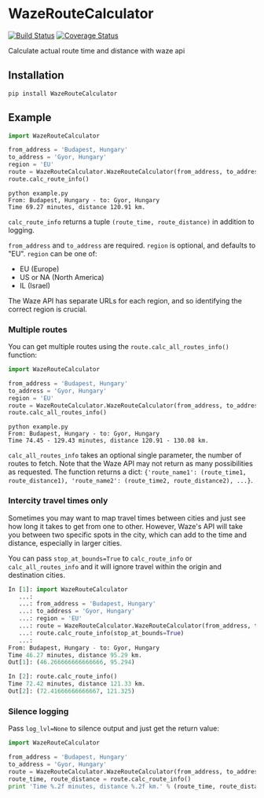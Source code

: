 # WazeRouteCalculator

[![Build Status](https://travis-ci.org/kovacsbalu/WazeRouteCalculator.svg?branch=master)](https://travis-ci.org/kovacsbalu/WazeRouteCalculator)
[![Coverage Status](https://coveralls.io/repos/github/kovacsbalu/WazeRouteCalculator/badge.svg?branch=master)](https://coveralls.io/github/kovacsbalu/WazeRouteCalculator?branch=master)

Calculate actual route time and distance with waze api

## Installation

```
pip install WazeRouteCalculator
```
## Example

```python
import WazeRouteCalculator

from_address = 'Budapest, Hungary'
to_address = 'Gyor, Hungary'
region = 'EU'
route = WazeRouteCalculator.WazeRouteCalculator(from_address, to_address, region)
route.calc_route_info()
```

```
python example.py
From: Budapest, Hungary - to: Gyor, Hungary
Time 69.27 minutes, distance 120.91 km.
```

`calc_route_info` returns a tuple `(route_time, route_distance)` in addition to logging.

`from_address` and `to_address` are required. `region` is optional, and defaults to "EU". `region` can be one of:

- EU (Europe)
- US or NA (North America)
- IL (Israel)

The Waze API has separate URLs for each region, and so identifying the correct region is crucial.

### Multiple routes

You can get multiple routes using the `route.calc_all_routes_info()` function:

```python
import WazeRouteCalculator

from_address = 'Budapest, Hungary'
to_address = 'Gyor, Hungary'
region = 'EU'
route = WazeRouteCalculator.WazeRouteCalculator(from_address, to_address, region)
route.calc_all_routes_info()
```

```
python example.py
From: Budapest, Hungary - to: Gyor, Hungary
Time 74.45 - 129.43 minutes, distance 120.91 - 130.08 km.
```

`calc_all_routes_info` takes an optional single parameter, the number of routes to fetch. Note that the Waze API may not return as many possibilities as requested. The function returns a dict: `{'route_name1': (route_time1, route_distance1), 'route_name2': (route_time2, route_distance2), ...}`.

### Intercity travel times only

Sometimes you may want to map travel times between cities and just see how long it takes to get from one to other. However, Waze's API will take you between two specific spots in the city, which can add to the time and distance, especially in larger cities.

You can pass `stop_at_bounds=True` to `calc_route_info` or `calc_all_routes_info` and it will ignore travel within the origin and destination cities.

```python
In [1]: import WazeRouteCalculator
   ...:
   ...: from_address = 'Budapest, Hungary'
   ...: to_address = 'Gyor, Hungary'
   ...: region = 'EU'
   ...: route = WazeRouteCalculator.WazeRouteCalculator(from_address, to_address, region)
   ...: route.calc_route_info(stop_at_bounds=True)
   ...:
From: Budapest, Hungary - to: Gyor, Hungary
Time 46.27 minutes, distance 95.29 km.
Out[1]: (46.266666666666666, 95.294)

In [2]: route.calc_route_info()
Time 72.42 minutes, distance 121.33 km.
Out[2]: (72.41666666666667, 121.325)
```

### Silence logging
Pass `log_lvl=None` to silence output and just get the return value:

```python
import WazeRouteCalculator

from_address = 'Budapest, Hungary'
to_address = 'Gyor, Hungary'
route = WazeRouteCalculator.WazeRouteCalculator(from_address, to_address, log_lvl=None)
route_time, route_distance = route.calc_route_info()
print 'Time %.2f minutes, distance %.2f km.' % (route_time, route_distance)
```
